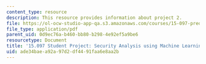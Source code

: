 ```yaml
---
content_type: resource
description: This resource provides information about project 2.
file: https://ol-ocw-studio-app-qa.s3.amazonaws.com/courses/15-097-prediction-machine-learning-and-statistics-spring-2012/ade34baea92a97d2df4491faa6e8aa2b_MIT15_097S12_proj2.pdf
file_type: application/pdf
parent_uid: 0d9ec76a-b460-bb80-b298-4e92ef5a9be6
resourcetype: Document
title: '15.097 Student Project: Security Analysis using Machine Learning'
uid: ade34bae-a92a-97d2-df44-91faa6e8aa2b
---
```


